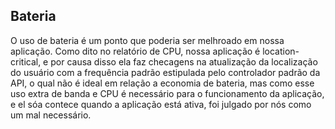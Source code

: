 ## Bateria
O uso de bateria é um ponto que poderia ser melhroado em nossa aplicação. Como dito no relatório de CPU, nossa aplicação é location-critical, e por causa disso ela faz checagens na atualização da localização do usuário com a frequência padrão estipulada pelo controlador padrão da API, o qual não é ideal em relação a economia de bateria, mas como esse uso extra de banda e CPU é necessário para o funcionamento da aplicação, e el sóa contece quando a aplicação está ativa, foi julgado por nós como um mal necessário.

<!-- ![Image](android_profiler_capture.png) -->